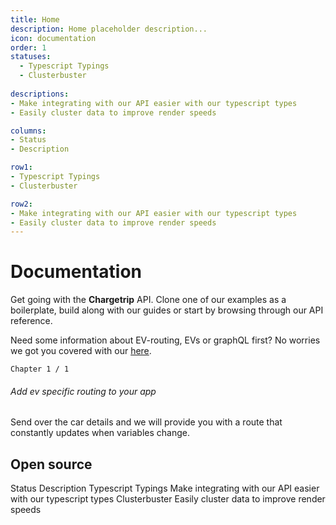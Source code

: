 ```yaml
---
title: Home
description: Home placeholder description...
icon: documentation
order: 1
statuses: 
  - Typescript Typings
  - Clusterbuster
  
descriptions: 
- Make integrating with our API easier with our typescript types
- Easily cluster data to improve render speeds

columns:
- Status
- Description

row1:
- Typescript Typings
- Clusterbuster

row2:
- Make integrating with our API easier with our typescript types
- Easily cluster data to improve render speeds
---
```

# Documentation

Get going with the **Chargetrip** API. Clone one of our examples as a boilerplate, build along with our guides or start by browsing through our API reference.

Need some information about EV-routing, EVs or graphQL first? No worries we got you covered with our [here](https://www.google.com).

<examples title="Clone an example">
<example href="https://google.com" img="cars-example.jpg" title="Cars Select a vehicle from a list" tag-line="Web • iOS • Android" description="Quickly fetch a list of cars and implement lazy loading." category="Cars"></example>
<example href="https://google.com" img="cars-example.jpg" title="Test Select a vehicle from a list" tag-line="Web • iOS • Android" description="Quickly fetch a list of cars and implement lazy loading." category="Test"></example>
</examples>

<guides title="Guides">
<guide href="https://google.com" img="guide-example.jpg">

    Chapter 1 / 1
  
<h6>Add ev specific routing to your app</h6>

Send over the car details and we will provide you with a route that constantly updates when variables change.

</guide>
</guides>

## Open source
<c-table>
    <c-row>
        <c-cell tag="th">Status</c-cell>
        <c-cell tag="th">Description</c-cell>
    </c-row>
    <c-row url="http://google.com">
        <c-cell font-weight="semibold">Typescript Typings</c-cell>
        <c-cell>Make integrating with our API easier with our typescript types</c-cell>
    </c-row>
    <c-row url="http://google.com">
        <c-cell font-weight="semibold">Clusterbuster</c-cell>
        <c-cell>Easily cluster data to improve render speeds</c-cell>
    </c-row>
</c-table>


